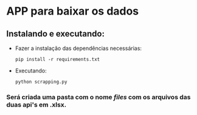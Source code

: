 # APP para baixar os dados

## Instalando e executando:
- Fazer a instalação das dependências necessárias:
    ```
    pip install -r requirements.txt
    ```

- Executando:
    ```    
    python scrapping.py
    ```

### Será criada uma pasta com o nome *files* com os arquivos das duas api's em .xlsx.